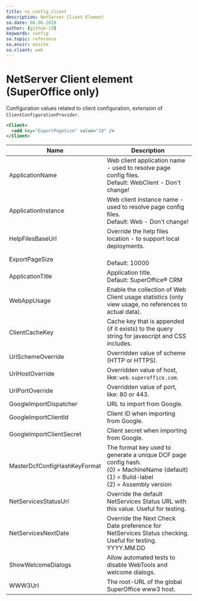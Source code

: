 ```yaml
---
title: ns_config_client
description: NetServer Client Element
so.date: 06.06.2018
author: {github-id}
keywords: config
so.topic: reference
so.envir: onsite
so.client: web
---
```


# NetServer Client element (SuperOffice only)

Configuration values related to client configuration, extension of `ClientConfigurationProvider`.

```XML
<Client>
  <add key="ExportPageSize" value="10" />
</Client>
```

| Name | Description |
|---|---|
| ApplicationName | Web client application name - used to resolve page config files.<br>Default: WebClient - Don't change! |
| ApplicationInstance | Web client instance name - used to resolve page config files.<br>Default: Web - Don't change! |
| HelpFilesBaseUrl | Override the help files location - to support local deployments. |
| ExportPageSize |<br>Default: 10000 |
| ApplicationTitle | Application title.<br>Default: SuperOffice® CRM |
| WebAppUsage | Enable the collection of Web Client usage statistics (only view usage, no references to actual data). |
| ClientCacheKey | Cache key that is appended (if it exists) to the query string for javascript and CSS includes. |
| UrlSchemeOverride | Overridden value of scheme (HTTP or HTTPS). |
| UrlHostOverride | Overridden value of host, like: `web.superoffice.com`. |
| UrlPortOverride | Overridden value of port, like: 80 or 443. |
| GoogleImportDispatcher | URL to import from Google. |
| GoogleImportClientId | Client ID when importing from Google. |
| GoogleImportClientSecret | Client secret when importing from Google. |
| MasterDcfConfigHashKeyFormat | The format key used to generate a unique DCF page config hash.<br>{0} = MachineName (default)<br>{1} = Build-label<br>{2} = Assembly version |
| NetServicesStatusUrl | Override the default NetServices Status URL with this value. Useful for testing. |
| NetServicesNextDate | Override the Next Check Date preference for NetServices Status checking. Useful for testing. YYYY.MM.DD |
| ShowWelcomeDialogs | Allow automated tests to disable WebTools and welcome dialogs. |
| WWW3Url | The root-URL of the global SuperOffice www3 host. |
